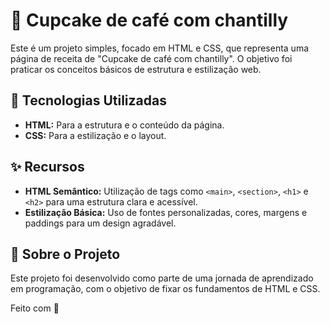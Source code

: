# 🧁 Cupcake de café com chantilly

Este é um projeto simples, focado em HTML e CSS, que representa uma página de receita de "Cupcake de café com chantilly". O objetivo foi praticar os conceitos básicos de estrutura e estilização web.

## 🚀 Tecnologias Utilizadas

- **HTML:** Para a estrutura e o conteúdo da página.
- **CSS:** Para a estilização e o layout.

## ✨ Recursos

- **HTML Semântico:** Utilização de tags como `<main>`, `<section>`, `<h1>` e `<h2>` para uma estrutura clara e acessível.
- **Estilização Básica:** Uso de fontes personalizadas, cores, margens e paddings para um design agradável.

## 🔗 Sobre o Projeto

Este projeto foi desenvolvido como parte de uma jornada de aprendizado em programação, com o objetivo de fixar os fundamentos de HTML e CSS.

Feito com 💜
